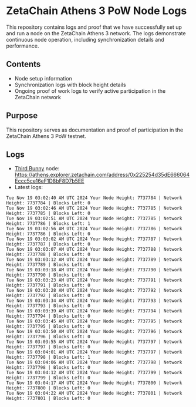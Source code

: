# ZetaChain Athens 3 PoW Node Logs
This repository contains logs and proof that we have successfully set up and run a node on the ZetaChain Athens 3 network. The logs demonstrate continuous node operation, including synchronization details and performance.

## Contents
- Node setup information
- Synchronization logs with block height details
- Ongoing proof of work logs to verify active participation in the ZetaChain network

## Purpose
This repository serves as documentation and proof of participation in the ZetaChain Athens 3 PoW testnet.

## Logs

- [Third Bunny](https://thirdbunny.xyz/) node: https://athens.explorer.zetachain.com/address/0x225254d35dE666064Eccc5ce16eF1D8bF8D7b5EE
- Latest logs:
```
Tue Nov 19 03:02:40 AM UTC 2024 Your Node Height: 7737784 | Network Height: 7737784 | Blocks Left: 0
Tue Nov 19 03:02:46 AM UTC 2024 Your Node Height: 7737785 | Network Height: 7737785 | Blocks Left: 0
Tue Nov 19 03:02:51 AM UTC 2024 Your Node Height: 7737785 | Network Height: 7737786 | Blocks Left: 1
Tue Nov 19 03:02:56 AM UTC 2024 Your Node Height: 7737786 | Network Height: 7737786 | Blocks Left: 0
Tue Nov 19 03:03:02 AM UTC 2024 Your Node Height: 7737787 | Network Height: 7737787 | Blocks Left: 0
Tue Nov 19 03:03:07 AM UTC 2024 Your Node Height: 7737788 | Network Height: 7737788 | Blocks Left: 0
Tue Nov 19 03:03:12 AM UTC 2024 Your Node Height: 7737789 | Network Height: 7737789 | Blocks Left: 0
Tue Nov 19 03:03:18 AM UTC 2024 Your Node Height: 7737790 | Network Height: 7737790 | Blocks Left: 0
Tue Nov 19 03:03:23 AM UTC 2024 Your Node Height: 7737791 | Network Height: 7737791 | Blocks Left: 0
Tue Nov 19 03:03:28 AM UTC 2024 Your Node Height: 7737792 | Network Height: 7737792 | Blocks Left: 0
Tue Nov 19 03:03:34 AM UTC 2024 Your Node Height: 7737793 | Network Height: 7737793 | Blocks Left: 0
Tue Nov 19 03:03:39 AM UTC 2024 Your Node Height: 7737794 | Network Height: 7737794 | Blocks Left: 0
Tue Nov 19 03:03:45 AM UTC 2024 Your Node Height: 7737795 | Network Height: 7737795 | Blocks Left: 0
Tue Nov 19 03:03:50 AM UTC 2024 Your Node Height: 7737796 | Network Height: 7737796 | Blocks Left: 0
Tue Nov 19 03:03:55 AM UTC 2024 Your Node Height: 7737797 | Network Height: 7737797 | Blocks Left: 0
Tue Nov 19 03:04:01 AM UTC 2024 Your Node Height: 7737797 | Network Height: 7737798 | Blocks Left: 1
Tue Nov 19 03:04:06 AM UTC 2024 Your Node Height: 7737798 | Network Height: 7737798 | Blocks Left: 0
Tue Nov 19 03:04:12 AM UTC 2024 Your Node Height: 7737799 | Network Height: 7737799 | Blocks Left: 0
Tue Nov 19 03:04:17 AM UTC 2024 Your Node Height: 7737800 | Network Height: 7737800 | Blocks Left: 0
Tue Nov 19 03:04:22 AM UTC 2024 Your Node Height: 7737801 | Network Height: 7737801 | Blocks Left: 0
```
